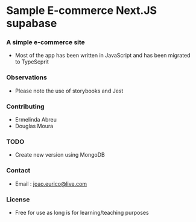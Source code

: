 # Sample E-commerce Next.JS supabase
### A simple e-commerce site

- Most of the app has been written in JavaScript and has been migrated to TypeScprit

### Observations

- Please note the use of storybooks and Jest

### Contributing
- Ermelinda Abreu
- Douglas Moura

### TODO
- Create new version using MongoDB

### Contact
- Email : joao.eurico@live.com

### License
- Free for use as long is for learning/teaching purposes 
